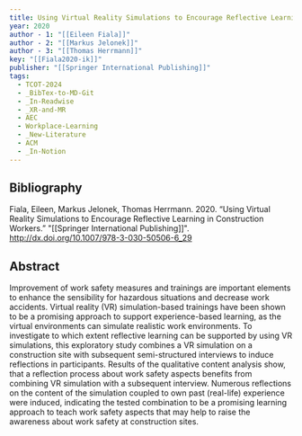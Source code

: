 ```yaml
---
title: Using Virtual Reality Simulations to Encourage Reflective Learning in Construction Workers
year: 2020
author - 1: "[[Eileen Fiala]]"
author - 2: "[[Markus Jelonek]]"
author - 3: "[[Thomas Herrmann]]"
key: "[[Fiala2020-ik]]"
publisher: "[[Springer International Publishing]]"
tags:
  - TCOT-2024
  - _BibTex-to-MD-Git
  - _In-Readwise
  - _XR-and-MR
  - AEC
  - Workplace-Learning
  - _New-Literature
  - ACM
  - _In-Notion
---
```


## Bibliography
Fiala, Eileen, Markus Jelonek, Thomas Herrmann. 2020. “Using Virtual Reality Simulations to Encourage Reflective Learning in Construction Workers.” "[[Springer International Publishing]]". http://dx.doi.org/10.1007/978-3-030-50506-6_29

## Abstract
Improvement of work safety measures and trainings are important elements to enhance the sensibility for hazardous situations and decrease work accidents. Virtual reality (VR) simulation-based trainings have been shown to be a promising approach to support experience-based learning, as the virtual environments can simulate realistic work environments. To investigate to which extent reflective learning can be supported by using VR simulations, this exploratory study combines a VR simulation on a construction site with subsequent semi-structured interviews to induce reflections in participants. Results of the qualitative content analysis show, that a reflection process about work safety aspects benefits from combining VR simulation with a subsequent interview. Numerous reflections on the content of the simulation coupled to own past (real-life) experience were induced, indicating the tested combination to be a promising learning approach to teach work safety aspects that may help to raise the awareness about work safety at construction sites.